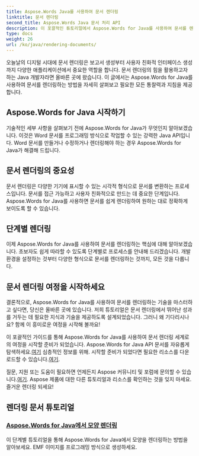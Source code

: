 ```yaml
---
title: Aspose.Words Java를 사용하여 문서 렌더링
linktitle: 문서 렌더링
second_title: Aspose.Words Java 문서 처리 API
description: 이 포괄적인 튜토리얼에서 Aspose.Words for Java를 사용하여 문서를 렌더링하는 방법을 알아보세요. 효율적인 문서 렌더링을 위한 단계별 지침, 팁 및 예를 확인하세요.
type: docs
weight: 26
url: /ko/java/rendering-documents/
---
```


오늘날의 디지털 시대에 문서 렌더링은 보고서 생성부터 사용자 친화적 인터페이스 생성까지 다양한 애플리케이션에서 중요한 역할을 합니다. 문서 렌더링의 힘을 활용하고자 하는 Java 개발자라면 올바른 곳에 왔습니다. 이 글에서는 Aspose.Words for Java를 사용하여 문서를 렌더링하는 방법을 자세히 살펴보고 필요한 모든 통찰력과 지침을 제공합니다.

## Aspose.Words for Java 시작하기

기술적인 세부 사항을 살펴보기 전에 Aspose.Words for Java가 무엇인지 알아보겠습니다. 이것은 Word 문서를 프로그래밍 방식으로 작업할 수 있는 강력한 Java API입니다. Word 문서를 만들거나 수정하거나 렌더링해야 하는 경우 Aspose.Words for Java가 해결해 드립니다.

## 문서 렌더링의 중요성

문서 렌더링은 다양한 기기에 표시할 수 있는 시각적 형식으로 문서를 변환하는 프로세스입니다. 문서를 접근 가능하고 사용자 친화적으로 만드는 데 중요한 단계입니다. Aspose.Words for Java를 사용하면 문서를 쉽게 렌더링하여 원하는 대로 정확하게 보이도록 할 수 있습니다.

## 단계별 렌더링

이제 Aspose.Words for Java를 사용하여 문서를 렌더링하는 핵심에 대해 알아보겠습니다. 초보자도 쉽게 따라할 수 있도록 단계별로 프로세스를 안내해 드리겠습니다. 개발 환경을 설정하는 것부터 다양한 형식으로 문서를 렌더링하는 것까지, 모든 것을 다룹니다.

## 문서 렌더링 여정을 시작하세요

결론적으로, Aspose.Words for Java를 사용하여 문서를 렌더링하는 기술을 마스터하고 싶다면, 당신은 올바른 곳에 있습니다. 저희 튜토리얼은 문서 렌더링에서 뛰어난 성과를 거두는 데 필요한 지식과 기술을 제공하도록 설계되었습니다. 그러니 왜 기다리시나요? 함께 이 흥미로운 여정을 시작해 볼까요!

 이 포괄적인 가이드를 통해 Aspose.Words for Java를 사용하여 문서 렌더링 세계로의 여정을 시작할 준비가 되었습니다. Aspose.Words for Java API 문서를 자유롭게 탐색하세요.[여기](https://reference.aspose.com/words/java/) 심층적인 정보를 위해. 시작할 준비가 되었다면 필요한 리소스를 다운로드할 수 있습니다.[여기](https://releases.aspose.com/words/java/).

 질문, 지원 또는 도움이 필요하면 언제든지 Aspose 커뮤니티 및 포럼에 문의할 수 있습니다.[여기](https://forum.aspose.com/). Aspose 제품에 대한 다른 튜토리얼과 리소스를 확인하는 것을 잊지 마세요. 즐거운 렌더링 되세요!

## 렌더링 문서 튜토리얼
### [Aspose.Words for Java에서 모양 렌더링](./rendering-shapes/)
이 단계별 튜토리얼을 통해 Aspose.Words for Java에서 모양을 렌더링하는 방법을 알아보세요. EMF 이미지를 프로그래밍 방식으로 생성하세요.